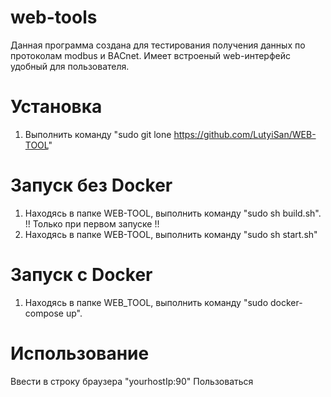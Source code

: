 # web-tools
Данная программа создана для тестирования получения данных по протоколам modbus и BACnet. 
Имеет встроеный web-интерфейс удобный для пользователя.
# Установка
1. Выполнить команду "sudo git lone https://github.com/LutyiSan/WEB-TOOL"
# Запуск без Docker
1. Находясь в папке WEB-TOOL, выполнить команду "sudo sh build.sh". !! Только при первом запуске !!
2. Находясь в папке WEB-TOOL, выполнить команду "sudo sh start.sh"

# Запуск с Docker
1. Находясь в папке WEB_TOOL, выполнить команду "sudo docker-compose up".

# Использование
Ввести в строку браузера "yourhostIp:90"
Пользоваться